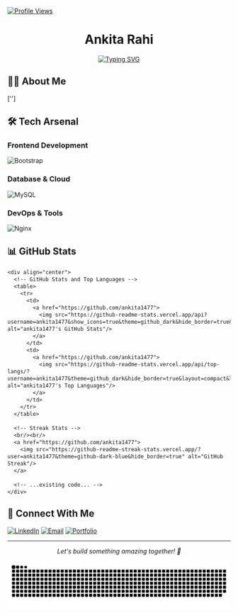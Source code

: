 [![Profile Views](https://visitcount.itsvg.in/api?id=Ankita_Rahi&label=Profile%20Views&color=1&icon=5&pretty=true)](https://visitcount.itsvg.in)

<h1 align="center">Ankita Rahi</h1>

<p align="center">
  <a href="https://git.io/typing-svg">
    <img src="https://readme-typing-svg.herokuapp.com?font=Fira+Code&weight=600&size=24&pause=1000&color=58A6FF&center=true&vCenter=true&width=500&lines=Full+Stack+Developer;Open+Source+Contributor;Tech+Enthusiast" alt="Typing SVG" />
  </a>
</p>

## 👨‍💻 About Me

['']

## 🛠️ Tech Arsenal

### Frontend Development
![Bootstrap](https://img.shields.io/badge/-Bootstrap-7952B3?style=for-the-badge&logo=bootstrap&logoColor=white)

### Database & Cloud
![MySQL](https://img.shields.io/badge/-MySQL-4479A1?style=for-the-badge&logo=mysql&logoColor=white)

### DevOps & Tools
![Nginx](https://img.shields.io/badge/-Nginx-009639?style=for-the-badge&logo=nginx&logoColor=white)


## 📊 GitHub Stats
    <div align="center">
      <!-- GitHub Stats and Top Languages -->
      <table>
        <tr>
          <td>
            <a href="https://github.com/ankita1477">
              <img src="https://github-readme-stats.vercel.app/api?username=ankita1477&show_icons=true&theme=github_dark&hide_border=true&count_private=true" alt="ankita1477's GitHub Stats"/>
            </a>
          </td>
          <td>
            <a href="https://github.com/ankita1477">
              <img src="https://github-readme-stats.vercel.app/api/top-langs/?username=ankita1477&theme=github_dark&hide_border=true&layout=compact&langs_count=6" alt="ankita1477's Top Languages"/>
            </a>
          </td>
        </tr>
      </table>
      
      <!-- Streak Stats -->
      <br/><br/>
      <a href="https://github.com/ankita1477">
        <img src="https://github-readme-streak-stats.vercel.app/?user=ankita1477&theme=github-dark-blue&hide_border=true" alt="GitHub Streak"/>
      </a>
      
      <!-- ...existing code... -->
    </div>

## 🤝 Connect With Me

[![LinkedIn](https://img.shields.io/badge/-LinkedIn-0A66C2?style=for-the-badge&logo=LinkedIn&logoColor=white)]() [![Email](https://img.shields.io/badge/-Email-D14836?style=for-the-badge&logo=Gmail&logoColor=white)](mailto:) [![Portfolio](https://img.shields.io/badge/-Portfolio-000000?style=for-the-badge&logo=About.me&logoColor=white)]()

---

<p align="center">
  <i>Let's build something amazing together! 🚀</i>
</p>

<p align="center">
  <img src="https://raw.githubusercontent.com/Platane/snk/output/github-contribution-grid-snake.svg" alt="Snake animation"/>
</p>